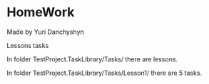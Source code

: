 # HomeWork
Made by Yuri Danchyshyn 

Lessons tasks

In folder TestProject.TaskLibrary/Tasks/ there are lessons.

In folder TestProject.TaskLibrary/Tasks/Lesson1/ there are 5 tasks. 
